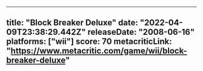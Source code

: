 
---
title: "Block Breaker Deluxe"
date: "2022-04-09T23:38:29.442Z"
releaseDate: "2008-06-16"
platforms: ["wii"]
score: 70
metacriticLink: "https://www.metacritic.com/game/wii/block-breaker-deluxe"
---
